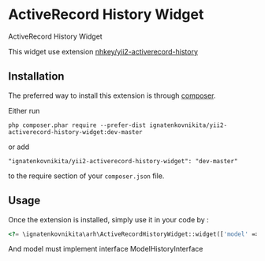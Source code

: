 ActiveRecord History Widget
===========================
ActiveRecord History Widget

This widget use extension [nhkey/yii2-activerecord-history](https://github.com/nhkey/yii2-activerecord-history)

Installation
------------

The preferred way to install this extension is through [composer](http://getcomposer.org/download/).

Either run

```
php composer.phar require --prefer-dist ignatenkovnikita/yii2-activerecord-history-widget:dev-master
```

or add

```
"ignatenkovnikita/yii2-activerecord-history-widget": "dev-master"
```

to the require section of your `composer.json` file.


Usage
-----

Once the extension is installed, simply use it in your code by  :

```php
<?= \ignatenkovnikita\arh\ActiveRecordHistoryWidget::widget(['model' => $model]); ?>
```

And model must implement interface ModelHistoryInterface
